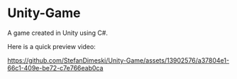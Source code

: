 # Unity-Game

A game created in Unity using C#.

Here is a quick preview video:

https://github.com/StefanDimeski/Unity-Game/assets/13902576/a37804e1-66c1-409e-be72-c7e766eab0ca
